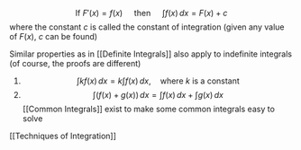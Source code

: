 $$
\text{If } F'(x)=f(x) \quad \text{ then } \quad \int f(x) \, dx =F(x)+c
$$
where the constant $c$ is called the constant of integration (given any value of $F(x)$, $c$ can be found)

Similar properties as in [[Definite Integrals]] also apply to indefinite integrals (of course, the proofs are different)

1. $$
\int kf(x) \, dx =k\int f(x) \, dx, \quad \text{where } k \text{ is a constant}
$$
2. $$
\int (f(x)+g(x)) \, dx =\int f(x) \, dx +\int g(x) \, dx 
$$
[[Common Integrals]] exist to make some common integrals easy to solve

[[Techniques of Integration]]